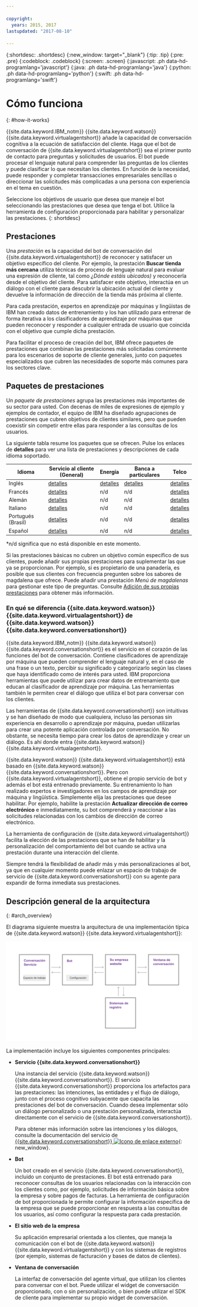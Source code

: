 ```yaml
---

copyright:
  years: 2015, 2017
lastupdated: "2017-08-10"

---
```


{:shortdesc: .shortdesc}
{:new_window: target="_blank"}
{:tip: .tip}
{:pre: .pre}
{:codeblock: .codeblock}
{:screen: .screen}
{:javascript: .ph data-hd-programlang='javascript'}
{:java: .ph data-hd-programlang='java'}
{:python: .ph data-hd-programlang='python'}
{:swift: .ph data-hd-programlang='swift'}

# Cómo funciona
{: #how-it-works}

{{site.data.keyword.IBM_notm}} {{site.data.keyword.watson}} {{site.data.keyword.virtualagentshort}} añade la capacidad de conversación cognitiva a la ecuación de satisfacción del cliente. Haga que el bot de conversación de {{site.data.keyword.virtualagentshort}} sea el primer punto de contacto para preguntas y solicitudes de usuarios. El bot puede procesar el lenguaje natural para comprender las preguntas de los clientes y puede clasificar lo que necesitan los clientes. En función de la necesidad, puede responder y completar transacciones empresariales sencillas o direccionar las solicitudes más complicadas a una persona con experiencia en el tema en cuestión.

Seleccione los objetivos de usuario que desea que maneje el bot seleccionando las prestaciones que desea que tenga el bot. Utilice la herramienta de configuración proporcionada para habilitar y personalizar las prestaciones.
{: shortdesc}

## Prestaciones

Una *prestación* es la capacidad del bot de conversación del {{site.data.keyword.virtualagentshort}} de reconocer y satisfacer un objetivo específico del cliente. Por ejemplo, la prestación **Buscar tienda más cercana** utiliza técnicas de proceso de lenguaje natural para evaluar una expresión de cliente, tal como *¿Dónde estáis ubicados)* y reconocerla desde el objetivo del cliente. Para satisfacer este objetivo, interactúa en un diálogo con el cliente para descubrir la ubicación actual del cliente y devuelve la información de dirección de la tienda más próxima al cliente.

Para cada prestación, expertos en aprendizaje por máquinas y lingüistas de IBM han creado datos de entrenamiento y los han utilizado para entrenar de forma iterativa a los clasificadores de aprendizaje por máquinas que pueden reconocer y responder a cualquier entrada de usuario que coincida con el objetivo que cumple dicha prestación.

Para facilitar el proceso de creación del bot, IBM ofrece paquetes de prestaciones que combinan las prestaciones más solicitadas comúnmente para los escenarios de soporte de cliente generales, junto con paquetes especializados que cubren las necesidades de soporte más comunes para los sectores clave.

## Paquetes de prestaciones

Un *paquete de prestaciones* agrupa las prestaciones más importantes de su sector para usted. Con decenas de miles de expresiones de ejemplo y ejemplos de contador, el equipo de IBM ha diseñado agrupaciones de prestaciones que cubren objetivos de clientes similares, pero que pueden coexistir sin competir entre ellas para responder a las consultas de los usuarios.

La siguiente tabla resume los paquetes que se ofrecen. Pulse los enlaces de **detalles** para ver una lista de prestaciones y descripciones de cada idioma soportado.

| Idioma | Servicio al cliente (General) | Energía  | Banca a particulares | Telco   |
|----------|----------------------------|---------|----------------|---------|
| Inglés  | [detalles](/docs/services/virtual-agent/capabilities_list_general_en.html)   | [detalles](/docs/services/virtual-agent/capabilities_list_energy.html?locale=en) | [detalles](/docs/services/virtual-agent/capabilities_list_banking.html?locale=en)        | [detalles](/docs/services/virtual-agent/capabilities_list_telco_en.html) |
| Francés   | [detalles](/docs/services/virtual-agent/capabilities_list_general.html?locale=fr)   | n/d     | n/d            | [detalles](/docs/services/virtual-agent/capabilities_list_telco.html?locale=fr) |
| Alemán   | [detalles](/docs/services/virtual-agent/capabilities_list_general_de.html) | n/d     | n/d            | [detalles](/docs/services/virtual-agent/capabilities_list_telco_de.html) |
| Italiano | [detalles](/docs/services/virtual-agent/capabilities_list_general.html?locale=it) | n/d | n/d | [detalles](/docs/services/virtual-agent/capabilities_list_telco.html?locale=it) |
| Portugués (Brasil) | [detalles](/docs/services/virtual-agent/capabilities_list_general.html?locale=pt-br)   | n/d     | n/d            | [detalles](/docs/services/virtual-agent/capabilities_list_telco.html?locale=pt-br) |
| Español | [detalles](/docs/services/virtual-agent/capabilities_list_general.html?locale=es)   | n/d     | n/d            | [detalles](/docs/services/virtual-agent/capabilities_list_telco.html?locale=es) |

*n/d significa que no está disponible en este momento.

Si las prestaciones básicas no cubren un objetivo común específico de sus clientes, puede añadir sus propias prestaciones para suplementar las que ya se proporcionan. Por ejemplo, si es propietario de una panadería, es posible que sus clientes con frecuencia pregunten sobre los sabores de magdalena que ofrece. Puede añadir una prestación *Menú de magdalenas* para gestionar este tipo de preguntas. Consulte [Adición de sus propias prestaciones](add-custom-capabilities.html) para obtener más información.

### En qué se diferencia {{site.data.keyword.watson}} {{site.data.keyword.virtualagentshort}} de {{site.data.keyword.watson}} {{site.data.keyword.conversationshort}}

{{site.data.keyword.IBM_notm}} {{site.data.keyword.watson}} {{site.data.keyword.conversationshort}} es el servicio en el corazón de las funciones del bot de conversación. Contiene clasificadores de aprendizaje por máquina que pueden comprender el lenguaje natural y, en el caso de una frase o un texto, percibir su significado y categorizarlo según las clases que haya identificado como de interés para usted. IBM proporciona herramientas que puede utilizar para crear datos de entrenamiento que educan al clasificador de aprendizaje por máquina. Las herramientas también le permiten crear el diálogo que utiliza el bot para conversar con los clientes.

Las herramientas de {{site.data.keyword.conversationshort}} son intuitivas y se han diseñado de modo que cualquiera, incluso las personas sin experiencia en desarrollo o aprendizaje por máquina, puedan utilizarlas para crear una potente aplicación controlada por conversación. No obstante, se necesita tiempo para crear los datos de aprendizaje y crear un diálogo. Es ahí donde entra {{site.data.keyword.watson}} {{site.data.keyword.virtualagentshort}}.

{{site.data.keyword.watson}} {{site.data.keyword.virtualagentshort}} está basado en {{site.data.keyword.watson}} {{site.data.keyword.conversationshort}}. Pero con {{site.data.keyword.virtualagentshort}}, obtiene el propio servicio de bot y además el bot está entrenado previamente. Su entrenamiento lo han realizado expertos e investigadores en los campos de aprendizaje por máquina y lingüística. Simplemente elija las prestaciones que desee habilitar. Por ejemplo, habilite la prestación **Actualizar dirección de correo electrónico** e inmediatamente, su bot comprenderá y reaccionar a las solicitudes relacionadas con los cambios de dirección de correo electrónico.

La herramienta de configuración de {{site.data.keyword.virtualagentshort}} facilita la elección de las prestaciones que se han de habilitar y la personalización del comportamiento del bot cuando se activa una prestación durante una interacción del cliente.

Siempre tendrá la flexibilidad de añadir más y más personalizaciones al bot, ya que en cualquier momento puede enlazar un espacio de trabajo de servicio de {{site.data.keyword.conversationshort}} con su agente para expandir de forma inmediata sus prestaciones.

## Descripción general de la arquitectura
{: #arch_overview}

El diagrama siguiente muestra la arquitectura de una implementación típica de {{site.data.keyword.watson}} {{site.data.keyword.virtualagentshort}}:

![Descripción general de la arquitectura](images/arch-overview.png)

La implementación incluye los siguientes componentes principales:

- **Servicio {{site.data.keyword.conversationshort}}**

    Una instancia del servicio {{site.data.keyword.watson}} {{site.data.keyword.conversationshort}}. El servicio {{site.data.keyword.conversationshort}} proporciona los artefactos para las prestaciones: las intenciones, las entidades y el flujo de diálogo, junto con el proceso cognitivo subyacente que capacita las prestaciones del bot de conversación. Cuando desea implementar sólo un diálogo personalizado o una prestación personalizada, interactúa directamente con el servicio de {{site.data.keyword.conversationshort}}.

    Para obtener más información sobre las intenciones y los diálogos, consulte la documentación del
servicio de
[{{site.data.keyword.conversationshort}}
![Icono de enlace
externo](../../icons/launch-glyph.svg "Icono de enlace externo")](https://console.bluemix.net/docs/services/conversation/index.html#about "Icono de enlace externo"){: new_window}.

- **Bot**

    Un bot creado en el servicio {{site.data.keyword.conversationshort}}, incluido un conjunto de prestaciones. El bot está entrenado para reconocer consultas de los usuarios relacionadas con la interacción con los clientes como, por ejemplo, solicitudes de información básica sobre la empresa y sobre pagos de facturas. La herramienta de configuración de bot proporcionada le permite configurar la información específica de la empresa que se puede proporcionar en respuesta a las consultas de los usuarios, así como configurar la respuesta para cada prestación.

- **El sitio web de la empresa**

    Su aplicación empresarial orientada a los clientes, que maneja la comunicación con el bot de {{site.data.keyword.watson}} {{site.data.keyword.virtualagentshort}} y con los sistemas de registros (por ejemplo, sistemas de facturación y bases de datos de clientes).

- **Ventana de conversación**

    La interfaz de conversación del agente virtual, que utilizan los clientes para conversar con el bot. Puede utilizar el widget de conversación proporcionado, con o sin personalización, o bien puede utilizar el SDK de cliente para implementar su propio widget de conversación.
